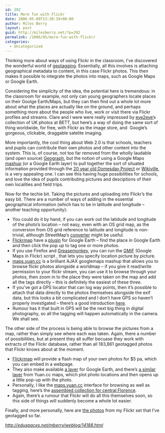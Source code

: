 ```yaml
---
id: 292
title: More fun with Flickr
date: 2006-05-09T13:30:19+00:00
author: Miles Berry
layout: post
guid: http://milesberry.net/?p=292
permalink: /2006/05/more-fun-with-flickr/
categories:
  - Uncategorized
---
```

Thinking more about ways of using Flickr in the classroom, I&#8217;ve discovered the wonderful world of [geotagging](http://en.wikipedia.org/wiki/Geotagging). Essentially, all this involves is attaching geographical metadata to content, in this case Flickr photos. This then makes it possible to integrate the photos into maps, such as Google Maps or Google Earth.

<!--more-->

Considering the simplicity of the idea, the potential here is tremendous: in the classroom for example, not only can young geographers locate places on their Goolge Earth/Maps, but they can then find out a whole lot more about what the places are actually like on the ground, and perhaps something more about the people who live, work or visit there via Flickr profiles and streams. Clare and I were were really impressed by [eye2eye&#8217;](http://www.eye2eyesoft.co.uk/)s collection of UK photos at BETT, but here&#8217;s a way of doing the same sort of thing worldwide, for free, with Flickr as the image store, and  Google&#8217;s gorgeous, clickable, draggable satelite imaging.

More importantly, the cool thing about Web 2.0 is that schools, teachers and pupils can contribute their own photos and other content into the system. This is, of course, not too far removed from the wholly laudable (and open source) [Geograph](http://www.geograph.org.uk/), but the notion of using a Google Maps [mashup](http://en.wikipedia.org/wiki/Mashup_%28web_application_hybrid%29) (or a Google Earth layer) to pull together the sort of situated information provided through the [20 year old Domesday Project](http://www.atsf.co.uk/dottext/domesday.html) or [Wikiville](http://www.wikiville.org.uk/index.php/Main_Page), is a very appealing one. I can see this having huge possibilities for schools, and love the idea of pupils contributing pictures and desciptions of their own localities and field trips.

Now for the techie bit. Taking the pictures and uploading into Flickr&#8217;s the easy bit. There are a number of ways of adding in the essential geographical information (which has to be in latitude and longitude &#8211; another teaching opportunity):

  * You could do it by hand, if you can work out the latidude and longitude of the photo&#8217;s location &#8211; not easy, even with an OS grid map, as the conversion from OS grid reference to latitude and longitude is non-trivial, although StreetMap&#8217;s [converter](http://streetmap.co.uk/streetmap.dll?GridConvert?name=gu27%202es&type=PostCode) might be useful.
  * [Flickrmap](http://www.flickrmap.com/) have a [plugin](http://flickrmap.com/geotag/googleearth.php) for Google Earth &#8211; find the place in Google Earth and then click the pop up to tag one or more photos.
  * If you use Firefox and [Greasemonkey](http://greasemonkey.mozdev.org/), you can run the [GMiF](http://webdev.yuan.cc/gmif/) (Google Maps in Flickr) script , that lets you specify location picture by picture.
  * [maps.yuan.cc](http://maps.yuan.cc/) is a brilliant AJAX googlemaps mashup that allows you to browse flickr photos alongside a worldmap &#8211; if you give it read/write permission to your flickr stream, you can use it to browse through your photos, then zoom in to the place they were taken on the map and add all the tags directly &#8211; this is definitely the easiest of these three.
  * If you&#8217;ve got a GPS locator that can log way points, then it&#8217;s possible to attach that data directly to the photos themselves alongside the exif data, but this looks a bit complicated and I don&#8217;t have GPS so haven&#8217;t properly investigated &#8211; there&#8217;s a good introduction [here](http://www.macdevcenter.com/pub/a/mac/2004/06/15/gps_photo.html).
  * Rumour has it that built in GPS will be the next big thing in digital photography, so all the tagging will happen automatically in the camera. We shall see.

The other side of the process is being able to browse the pictures from a map, rather than simply see where each was taken. Again, there a number of possibilities, but at present they all suffer becuase they work with extracts of the Flickr database, rather than all <span class="DateTime">183,861 </span> <span class="DateTime">geotagged photos that Flickr knows about at the moment.<br /> </span>

  * [Flickrmap](http://www.flickrmap.com/) will provide a flash map of your own photos for $5 pa, which you can embed in a webpage.
  * They also make available [a layer](http://www.flickrmap.com/geotag/flickr_photos.kmz) for Google Earth, and there&#8217;s [a similar layer](http://maps.yuan.cc/api.php?method=flickr.search&mode=kml&flickr_id=) from Yuan.cc maps, which plot photo locations and then opens up a little pop-up with the photo.
  * Personally, I like the [maps.yuan.cc](http://maps.yuan.cc/) interface for browsing as well as tagging, here&#8217;s the [assembled collection for central Florence](http://maps.yuan.cc/?lat=43.7715896488274&lon=11.250085830688477&zoom=16&service=flickr).
  * Again, there&#8217;s a rumour that Flickr will do all this themselves soon, so this side of things will suddenly become a whole lot easier.

Finally, and more personally, here are [the photos](http://www.flickr.com/photos/mberry/tags/geotagged/) from my Flickr set that I&#8217;ve geotagged so far.

_<http://eduspaces.net/mberry/weblog/14188.html>_